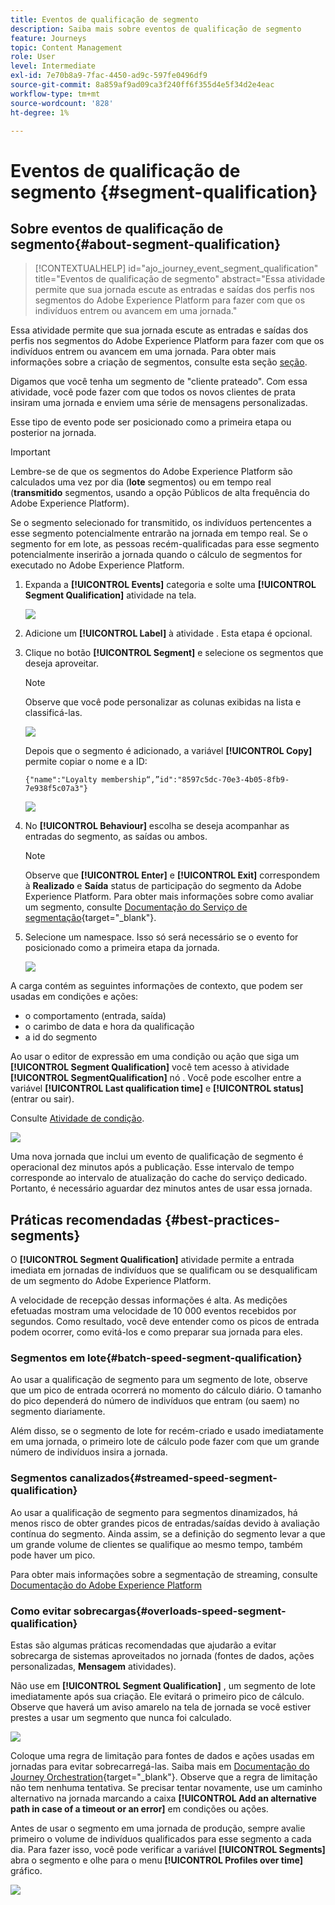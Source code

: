 ```yaml
---
title: Eventos de qualificação de segmento
description: Saiba mais sobre eventos de qualificação de segmento
feature: Journeys
topic: Content Management
role: User
level: Intermediate
exl-id: 7e70b8a9-7fac-4450-ad9c-597fe0496df9
source-git-commit: 8a859af9ad09ca3f240ff6f355d4e5f34d2e4eac
workflow-type: tm+mt
source-wordcount: '828'
ht-degree: 1%

---
```


# Eventos de qualificação de segmento {#segment-qualification}

## Sobre eventos de qualificação de segmento{#about-segment-qualification}

>[!CONTEXTUALHELP]
>id="ajo_journey_event_segment_qualification"
>title="Eventos de qualificação de segmento"
>abstract="Essa atividade permite que sua jornada escute as entradas e saídas dos perfis nos segmentos do Adobe Experience Platform para fazer com que os indivíduos entrem ou avancem em uma jornada."

Essa atividade permite que sua jornada escute as entradas e saídas dos perfis nos segmentos do Adobe Experience Platform para fazer com que os indivíduos entrem ou avancem em uma jornada. Para obter mais informações sobre a criação de segmentos, consulte esta seção [seção](../segment/about-segments.md).

Digamos que você tenha um segmento de &quot;cliente prateado&quot;. Com essa atividade, você pode fazer com que todos os novos clientes de prata insiram uma jornada e enviem uma série de mensagens personalizadas.

Esse tipo de evento pode ser posicionado como a primeira etapa ou posterior na jornada.

>[!IMPORTANT]
>
>Lembre-se de que os segmentos do Adobe Experience Platform são calculados uma vez por dia (**lote** segmentos) ou em tempo real (**transmitido** segmentos, usando a opção Públicos de alta frequência do Adobe Experience Platform).
>
>Se o segmento selecionado for transmitido, os indivíduos pertencentes a esse segmento potencialmente entrarão na jornada em tempo real. Se o segmento for em lote, as pessoas recém-qualificadas para esse segmento potencialmente inserirão a jornada quando o cálculo de segmentos for executado no Adobe Experience Platform.


1. Expanda a **[!UICONTROL Events]** categoria e solte uma **[!UICONTROL Segment Qualification]** atividade na tela.

   ![](assets/segment5.png)

1. Adicione um **[!UICONTROL Label]** à atividade . Esta etapa é opcional.

1. Clique no botão **[!UICONTROL Segment]** e selecione os segmentos que deseja aproveitar.

   >[!NOTE]
   >
   >Observe que você pode personalizar as colunas exibidas na lista e classificá-las.

   ![](assets/segment6.png)

   Depois que o segmento é adicionado, a variável **[!UICONTROL Copy]** permite copiar o nome e a ID:

   `{"name":"Loyalty membership“,”id":"8597c5dc-70e3-4b05-8fb9-7e938f5c07a3"}`

   ![](assets/segment-copy.png)

1. No **[!UICONTROL Behaviour]** escolha se deseja acompanhar as entradas do segmento, as saídas ou ambos.

   >[!NOTE]
   >
   >Observe que **[!UICONTROL Enter]** e **[!UICONTROL Exit]** correspondem à **Realizado** e **Saída** status de participação do segmento da Adobe Experience Platform. Para obter mais informações sobre como avaliar um segmento, consulte [Documentação do Serviço de segmentação](https://experienceleague.adobe.com/docs/experience-platform/segmentation/tutorials/evaluate-a-segment.html#interpret-segment-results){target=&quot;_blank&quot;}.

1. Selecione um namespace. Isso só será necessário se o evento for posicionado como a primeira etapa da jornada.

   ![](assets/segment7.png)

A carga contém as seguintes informações de contexto, que podem ser usadas em condições e ações:

* o comportamento (entrada, saída)
* o carimbo de data e hora da qualificação
* a id do segmento

Ao usar o editor de expressão em uma condição ou ação que siga um **[!UICONTROL Segment Qualification]** você tem acesso à atividade **[!UICONTROL SegmentQualification]** nó . Você pode escolher entre a variável **[!UICONTROL Last qualification time]** e **[!UICONTROL status]** (entrar ou sair).

Consulte [Atividade de condição](../building-journeys/condition-activity.md#about_condition).

![](assets/segment8.png)

Uma nova jornada que inclui um evento de qualificação de segmento é operacional dez minutos após a publicação. Esse intervalo de tempo corresponde ao intervalo de atualização do cache do serviço dedicado. Portanto, é necessário aguardar dez minutos antes de usar essa jornada.

## Práticas recomendadas {#best-practices-segments}

O **[!UICONTROL Segment Qualification]** atividade permite a entrada imediata em jornadas de indivíduos que se qualificam ou se desqualificam de um segmento do Adobe Experience Platform.

A velocidade de recepção dessas informações é alta. As medições efetuadas mostram uma velocidade de 10 000 eventos recebidos por segundos. Como resultado, você deve entender como os picos de entrada podem ocorrer, como evitá-los e como preparar sua jornada para eles.

### Segmentos em lote{#batch-speed-segment-qualification}

Ao usar a qualificação de segmento para um segmento de lote, observe que um pico de entrada ocorrerá no momento do cálculo diário. O tamanho do pico dependerá do número de indivíduos que entram (ou saem) no segmento diariamente.

Além disso, se o segmento de lote for recém-criado e usado imediatamente em uma jornada, o primeiro lote de cálculo pode fazer com que um grande número de indivíduos insira a jornada.

### Segmentos canalizados{#streamed-speed-segment-qualification}

Ao usar a qualificação de segmento para segmentos dinamizados, há menos risco de obter grandes picos de entradas/saídas devido à avaliação contínua do segmento. Ainda assim, se a definição do segmento levar a que um grande volume de clientes se qualifique ao mesmo tempo, também pode haver um pico.

Para obter mais informações sobre a segmentação de streaming, consulte [Documentação do Adobe Experience Platform](https://experienceleague.adobe.com/docs/experience-platform/segmentation/api/streaming-segmentation.html#api)

### Como evitar sobrecargas{#overloads-speed-segment-qualification}

Estas são algumas práticas recomendadas que ajudarão a evitar sobrecarga de sistemas aproveitados no jornada (fontes de dados, ações personalizadas, **Mensagem** atividades).

Não use em **[!UICONTROL Segment Qualification]** , um segmento de lote imediatamente após sua criação. Ele evitará o primeiro pico de cálculo. Observe que haverá um aviso amarelo na tela de jornada se você estiver prestes a usar um segmento que nunca foi calculado.

![](assets/segment-error.png)

Coloque uma regra de limitação para fontes de dados e ações usadas em jornadas para evitar sobrecarregá-las. Saiba mais em [Documentação do Journey Orchestration](https://experienceleague.adobe.com/docs/journeys/using/working-with-apis/capping.html){target=&quot;_blank&quot;}. Observe que a regra de limitação não tem nenhuma tentativa. Se precisar tentar novamente, use um caminho alternativo na jornada marcando a caixa **[!UICONTROL Add an alternative path in case of a timeout or an error]** em condições ou ações.

Antes de usar o segmento em uma jornada de produção, sempre avalie primeiro o volume de indivíduos qualificados para esse segmento a cada dia. Para fazer isso, você pode verificar a variável **[!UICONTROL Segments]** abra o segmento e olhe para o menu **[!UICONTROL Profiles over time]** gráfico.

![](assets/segment-overload.png)

